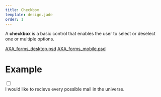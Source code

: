 ```yaml
---
title: Checkbox
template: design.jade
order: 1
---
```


A **checkbox** is a basic control that enables the user to select or deselect one or multiple options.

<span class="downloads" >
  <a href="../psd/AXA_forms_desktop.psd" class="downloads__link" >AXA_forms_desktop.psd</a>
  <a href="../psd/AXA_forms_mobile.psd" class="downloads__link" >AXA_forms_mobile.psd</a>
</span>

# Example

<label data-checkbox="data-checkbox" class="checkbox">
  <input type="checkbox" class="checkbox__checkbox"/>
  <div class="checkbox__label">
    <div class="checkbox__label__text">I would like to recieve every possible mail in the universe.</div>
  </div>
</label>

<!-- Copyright AXA Versicherungen AG 2015 -->
